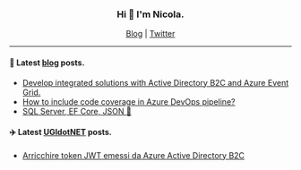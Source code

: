 <h3 align=center>Hi 👋 I'm Nicola.</h3>

<div align=center>
    <a href="https://binick.github.io">Blog</a> |
    <a href="https://twitter.com/nbiancolini">Twitter</a>
</div>

<hr/>

#### 📗 Latest [blog](https://binick.github.io/) posts.
<!--START_SECTION:personal-blog-->
- [Develop integrated solutions with Active Directory B2C and Azure Event Grid.](https:&#x2F;&#x2F;binick.github.io&#x2F;2022&#x2F;01&#x2F;08&#x2F;aadb2c-subscribe-to-user-registration-event&#x2F;)
- [How to include code coverage in Azure DevOps pipeline?](https:&#x2F;&#x2F;binick.github.io&#x2F;2021&#x2F;01&#x2F;02&#x2F;azure-devops-code-coverage&#x2F;)
- [SQL Server, EF Core, JSON 👀](https:&#x2F;&#x2F;binick.github.io&#x2F;2020&#x2F;10&#x2F;22&#x2F;sqlserver-efcore-json&#x2F;)
<!--END_SECTION:personal-blog-->

#### ✈️ Latest [UGIdotNET](https://www.ugidotnet.org/ "UGIdotNET") posts.

- [Arricchire token JWT emessi da Azure Active Directory B2C](https://www.ugidotnet.org/tip/2873/Arricchire-JWT-emessi-da-Active-Directory-B2C-con-criteri-personalizzati)
